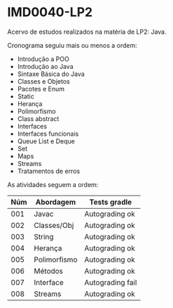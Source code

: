 # IMD0040-LP2
Acervo de estudos realizados na matéria de LP2: Java.

Cronograma seguiu mais ou menos a ordem:
- Introdução a POO
- Introdução ao Java
- Sintaxe Básica do Java
- Classes e Objetos
- Pacotes e Enum
- Static
- Herança
- Polimorfismo
- Class abstract
- Interfaces
- Interfaces funcionais
- Queue List e Deque
- Set
- Maps
- Streams
- Tratamentos de erros


As atividades seguem a ordem:

| Núm | Abordagem   | Tests gradle      |
|-----|-------------|-------------------|
| 001 | Javac       | Autograding ok    |
| 002 | Classes/Obj | Autograding ok    |
| 003 | String      | Autograding ok    |
| 004 | Herança     | Autograding ok    |
| 005 | Polimorfismo| Autograding ok    |
| 006 | Métodos     | Autograding ok    |
| 007 | Interface   | Autograding fail  |
| 008 | Streams     | Autograding ok    |
